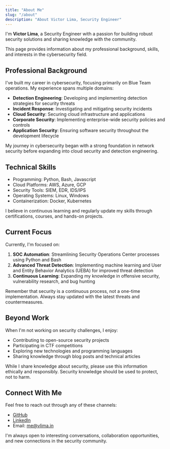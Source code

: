 ```yaml
---
title: "About Me"
slug: "/about"
description: "About Victor Lima, Security Engineer"
---
```


I'm **Victor Lima**, a Security Engineer with a passion for building robust security solutions and sharing knowledge with the community.

<InfoPanel title="About This Page">
This page provides information about my professional background, skills, and interests in the cybersecurity field.
</InfoPanel>

## Professional Background

I've built my career in cybersecurity, focusing primarily on Blue Team operations. My experience spans multiple domains:

- **Detection Engineering**: Developing and implementing detection strategies for security threats
- **Incident Response**: Investigating and mitigating security incidents
- **Cloud Security**: Securing cloud infrastructure and applications
- **Corporate Security**: Implementing enterprise-wide security policies and controls
- **Application Security**: Ensuring software security throughout the development lifecycle

<NotePanel title="Career Path">
My journey in cybersecurity began with a strong foundation in network security before expanding into cloud security and detection engineering.
</NotePanel>

## Technical Skills

- Programming: Python, Bash, Javascript
- Cloud Platforms: AWS, Azure, GCP
- Security Tools: SIEM, EDR, IDS/IPS
- Operating Systems: Linux, Windows
- Containerization: Docker, Kubernetes

<SuccessPanel title="Continuous Learning">
I believe in continuous learning and regularly update my skills through certifications, courses, and hands-on projects.
</SuccessPanel>

## Current Focus

Currently, I'm focused on:

1. **SOC Automation**: Streamlining Security Operations Center processes using Python and Bash
2. **Advanced Threat Detection**: Implementing machine learning and User and Entity Behavior Analytics (UEBA) for improved threat detection
3. **Continuous Learning**: Expanding my knowledge in offensive security, vulnerability research, and bug hunting

<WarningPanel title="Security Reminder">
Remember that security is a continuous process, not a one-time implementation. Always stay updated with the latest threats and countermeasures.
</WarningPanel>

## Beyond Work

When I'm not working on security challenges, I enjoy:

- Contributing to open-source security projects
- Participating in CTF competitions
- Exploring new technologies and programming languages
- Sharing knowledge through blog posts and technical articles

<DangerPanel title="Important Note">
While I share knowledge about security, please use this information ethically and responsibly. Security knowledge should be used to protect, not to harm.
</DangerPanel>

## Connect With Me

Feel free to reach out through any of these channels:

- [GitHub](https://github.com/V1ctorLima)
- [LinkedIn](https://www.linkedin.com/in/victorlimasec)
- Email: me@vlima.in

I'm always open to interesting conversations, collaboration opportunities, and new connections in the security community.